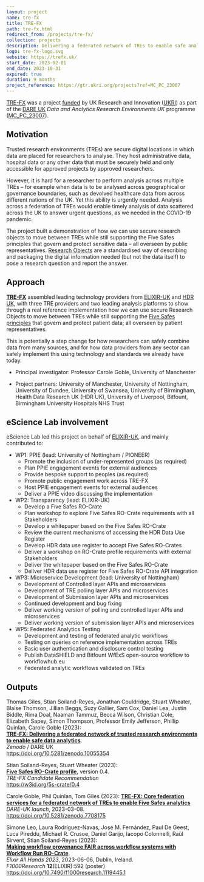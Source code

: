 ```yaml
---
layout: project
name: tre-fx
title: TRE-FX
path: tre-fx.html
redirect_from: /projects/tre-fx/
collection: projects
description: Delivering a federated network of TREs to enable safe analytics
logo: tre-fx-logo.svg
website: https://trefx.uk/
start_date: 2023-02-01
end_date: 2023-10-31
expired: true
duration: 9 months
project_reference: https://gtr.ukri.org/projects?ref=MC_PC_23007
---
```


[TRE-FX](https://trefx.uk/) was a project [funded](https://dareuk.org.uk/five-projects-funded-to-drive-more-coordinated-secure-use-of-sensitive-data-for-research-across-uk/) by UK Research and Innovation ([UKRI](https://www.ukri.org/)) as part of the [DARE UK](https://dareuk.org.uk/) _Data and Analytics Research Environments UK_ programme ([MC_PC_23007](https://gtr.ukri.org/projects?ref=MC_PC_23007)).

## Motivation

Trusted research environments (TREs) are secure digital locations in which data are placed for researchers to analyse. They host administrative data, hospital data or any other data that must be securely held and only accessible for approved projects by approved researchers.

However, it is hard for a researcher to perform analysis across multiple TREs – for example when data is to be analysed across geographical or governance boundaries, such as devolved healthcare data from across different nations of the UK. Yet this ability is urgently needed. Analysis across a federation of TREs would enable timely analysis of data scattered across the UK to answer urgent questions, as we needed in the COVID-19 pandemic.

The project built a demonstration of how we can use secure research objects to move between TREs while still supporting the Five Safes principles that govern and protect sensitive data – all overseen by public representatives. [Research Objects](activities/researchobject/) are a standardised way of describing and packaging the digital information needed (but not the data itself) to pose a research question and report the answer.


## Approach

[**TRE-FX**](https://trefx.uk/) assembled leading technology providers from
[ELIXIR-UK](https://elixiruknode.org/) and [HDR UK](https://www.hdruk.ac.uk/), 
with three TRE providers and two leading analysis platforms
to show through a real reference implementation how we can use secure Research
Objects to move between TREs while still supporting the [Five Safes principles](https://ukdataservice.ac.uk/help/secure-lab/what-is-the-five-safes-framework/) that govern and protect patient data; all overseen by patient representatives.

This is potentially a step change for how researchers can safely combine data from many sources, and for how data providers from any sector can safely implement this using technology and standards we already have today.

* Principal investigator: Professor Carole Goble, University of Manchester

* Project partners: University of Manchester, University of Nottingham, University of Dundee, University of Swansea, University of Birmingham, Health Data Research UK (HDR UK), University of Liverpool, Bitfount, Birmingham University Hospitals NHS Trust 

## eScience Lab involvement

eScience Lab led this project on behalf of [ELIXIR-UK](https://elixiruknode.org/), and mainly contributed to:

* WP1: PPIE  (lead: University of Nottingham / PIONEER)
  - Promote the inclusion of under-represented groups (as required)
  - Plan PPIE engagement events for external audiences 
  - Provide bespoke support to peoples (as required)
  - Promote public engagement work across TRE-FX
  - Host PPIE engagement events for external audiences 
  - Deliver a PPIE video discussing the implementation
* WP2: Transparency (lead: ELIXIR-UK)
  - Develop a Five Safes RO-Crate 
  - Plan workshop to explore Five Safes RO-Crate  requirements with all Stakeholders
  - Develop a whitepaper based on the Five Safes RO-Crate 
  - Review the current mechanisms of accessing the HDR Data Use Register 
  - Develop HDR data use register to accept Five Safes RO-Crates 
  - Deliver a workshop on RO-Crate profile requirements with external Stakeholders
  - Deliver the whitepaper based on the Five Safes RO-Crate 
  - Deliver HDR data use register for Five Safes RO-Crate API integration 
* WP3: Microservice Development (lead: University of Nottingham)
  - Development of Controlled layer APIs and microservices 
  - Development of TRE polling layer  APIs and microservices
  - Development of Submission layer APIs and microservices
  - Continued development and bug fixing
  - Deliver working version of polling and controlled layer APIs and microservices 
  - Deliver working version of submission layer APIs and microservices
* WP5: Federated Analytics Testing
  - Development and testing of federated analytic workflows 
  - Testing on queries on reference implementation across TREs
  - Basic user authentication and disclosure control testing
  - Publish DataSHIELD and Bitfount WfExS open-source workflow to workflowhub.eu
  - Federated analytic workflows validated on TREs


## Outputs


Thomas Giles, Stian Soiland-Reyes, Jonathan Couldridge, Stuart Wheater, Blaise Thomson, Jillian Beggs, Suzy Gallier, Sam Cox, Daniel Lea, Justin Biddle, Rima Doal, Naaman Tammuz, Becca Wilson, Christian Cole, Elizabeth Sapey, Simon Thompson, Professor Emily Jefferson, Phillip Quinlan, Carole Goble (2023):  
[**TRE-FX: Delivering a federated network of trusted research environments to enable safe data analytics**](https://doi.org/10.5281/zenodo.10055354).  
_Zenodo_ / DARE UK  
<https://doi.org/10.5281/zenodo.10055354>

Stian Soiland-Reyes, Stuart Wheater (2023):  
[**Five Safes RO-Crate profile**](https://w3id.org/5s-crate/0.4), version 0.4.  
_TRE-FX Candidate Recommendation_  
<https://w3id.org/5s-crate/0.4>

Carole Goble, Phil Quinlan, Tom Giles (2023):
[**TRE-FX: Core federation services for a federated network of TREs to enable Five Safes analytics**](https://doi.org/10.5281/zenodo.7708175)
_DARE-UK launch_, 2023-03-08.  
<https://doi.org/10.5281/zenodo.7708175>

Simone Leo, Laura Rodríguez-Navas, José M. Fernández, Paul De Geest, Luca Pireddu, Michael R. Crusoe, Daniel Garijo, Iacopo Colonnelli, Raül Sirvent, Stian Soiland-Reyes (2023):  
[**Making workflow provenance FAIR across workflow systems with Workflow Run RO-Crate**](https://doi.org/10.5281/zenodo.8004793).  
_Elixir All Hands 2023_, 2023-06-06, Dublin, Ireland.  
_F1000Research_  **12**(ELIXIR):592 (poster)  
<https://doi.org/10.7490/f1000research.1119445.1>
